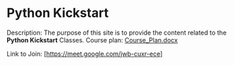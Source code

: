 # Python Kickstart

Description: The purpose of this site is to provide the content related to the **Python Kickstart** Classes. 
Course plan: [Course_Plan.docx](https://github.com/user-attachments/files/20380945/Course_Plan.docx)

Link to Join: [https://meet.google.com/jwb-cuxr-ece]
